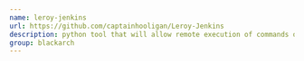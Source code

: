 ```yaml
---
name: leroy-jenkins
url: https://github.com/captainhooligan/Leroy-Jenkins
description: python tool that will allow remote execution of commands on a Jenkins server and its nodes. URL : https://github.com/captainhooligan/Leroy-Jenkins Groups : blackarch blackarch-exploitation
group: blackarch
---
```

